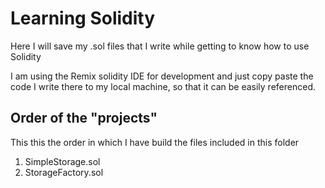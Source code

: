 # Learning Solidity
Here I will save my .sol files that I write while getting to know how to use Solidity

I am using the Remix solidity IDE for development and just copy paste the code I write there to my local machine, 
so that it can be easily referenced. 

## Order of the "projects"
This this the order in which I have build the files included in this folder
1. SimpleStorage.sol
2. StorageFactory.sol